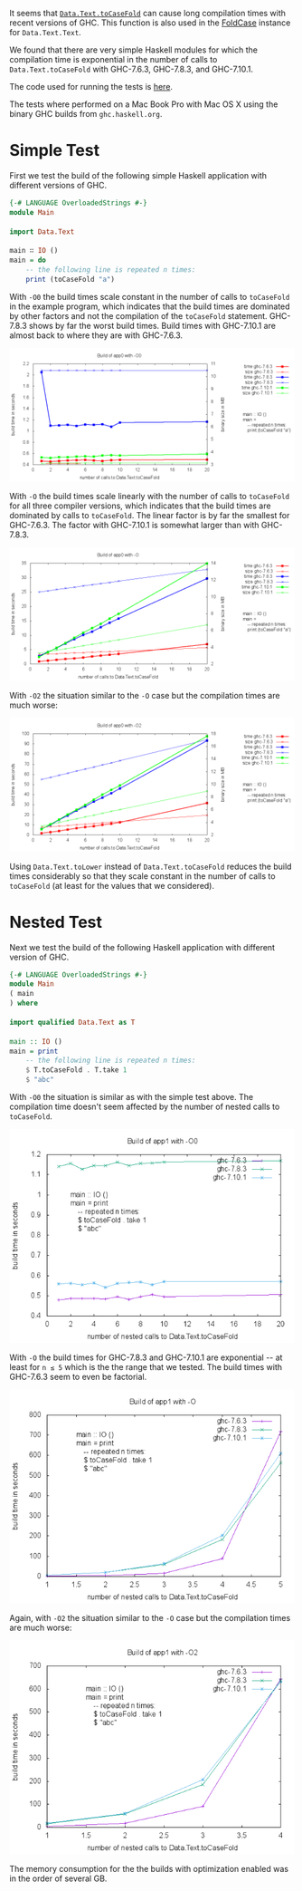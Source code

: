 It seems that
[`Data.Text.toCaseFold`](https://hackage.haskell.org/package/text-1.2.0.4/docs/Data-Text.html#g:8)
can cause long compilation times with recent versions of GHC. This function is
also used in the
[FoldCase](https://hackage.haskell.org/package/case-insensitive-1.2.0.4/docs/Data-CaseInsensitive.html#t:FoldCase)
instance for `Data.Text.Text`.

We found that there are very simple Haskell modules for which the compilation
time is exponential in the number of calls to `Data.Text.toCaseFold` with
GHC-7.6.3, GHC-7.8.3, and GHC-7.10.1.

The code used for running the tests is [here](ToCaseFoldBuildTimes.hs).

The tests where performed on a Mac Book Pro with Mac OS X using the binary GHC builds
from `ghc.haskell.org`.

Simple Test
===========

First we test the build of the following simple Haskell application with
different versions of GHC.

```haskell
{-# LANGUAGE OverloadedStrings #-}
module Main

import Data.Text

main ∷ IO ()
main = do
    -- the following line is repeated n times:
    print (toCaseFold "a")
```

With `-O0` the build times scale constant in the number of calls to
`toCaseFold` in the example program, which indicates that the build times are
dominated by other factors and not the compilation of the `toCaseFold`
statement. GHC-7.8.3 shows by far the worst build times. Build times with
GHC-7.10.1 are almost back to where they are with GHC-7.6.3.

![Results with -O0](images/results-app0-O0.2015-04-27.png?raw=true "Results with -O0")

With `-O` the build times scale linearly with the number of calls to
`toCaseFold` for all three compiler versions, which indicates that the build
times are dominated by calls to `toCaseFold`. The linear factor is by far the
smallest for GHC-7.6.3. The factor with GHC-7.10.1 is somewhat larger than with
GHC-7.8.3.

![Results with -O](images/results-app0-O.2015-04-27.png?raw=true "Results with -O")

With `-O2` the situation similar to the `-O` case but the compilation times are
much worse:

![Results with -O2](images/results-app0-O2.2015-04-27.png?raw=true "Results with -O2")

Using `Data.Text.toLower` instead of `Data.Text.toCaseFold` reduces the build
times considerably so that they scale constant in the number of calls to
`toCaseFold` (at least for the values that we considered).

Nested Test
===========

Next we test the build of the following Haskell application with different
version of GHC.

```haskell
{-# LANGUAGE OverloadedStrings #-}
module Main
( main
) where

import qualified Data.Text as T

main :: IO ()
main = print
    -- the following line is repeated n times:
    $ T.toCaseFold . T.take 1
    $ "abc"
```

With `-O0` the situation is similar as with the simple test above. The compilation time doesn't seem
affected by the number of nested calls to `toCaseFold`.

![Results with -O0](images/results-app1-O0.png?raw=true "Results with -O0")

With `-O` the build times for GHC-7.8.3 and GHC-7.10.1 are exponential -- at least for `n ≤ 5` which is the the
range that we tested. The build times with GHC-7.6.3 seem to even be factorial.

![Results with -O](images/results-app1-O.png?raw=true "Results with -O")

Again, with `-O2` the situation similar to the `-O` case but the compilation times are
much worse:

![Results with -O2](images/results-app1-O2.png?raw=true "Results with -O2")

The memory consumption for the the builds with optimization enabled was in the order of several GB.
